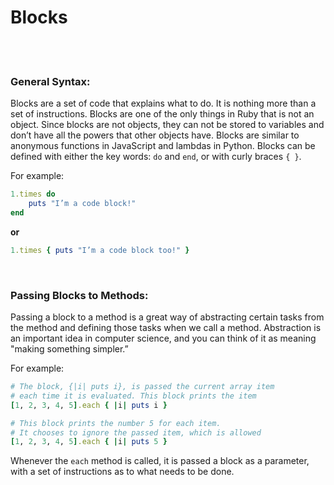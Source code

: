 # Blocks

<br>
<br>

### General Syntax:

Blocks are a set of code that explains what to do. It is nothing more than a set of instructions. Blocks are one of the only things in Ruby that is not an object. Since blocks are not objects, they can not be stored to variables and don’t have all the powers that other objects have. Blocks are similar to anonymous functions in JavaScript and lambdas in Python. Blocks can be defined with either the key words: `do` and `end`, or with curly braces `{ }`.

For example:

```ruby
1.times do
    puts "I’m a code block!"
end
```

**or**

```ruby
1.times { puts "I’m a code block too!" }
```

<br>

### Passing Blocks to Methods:

Passing a block to a method is a great way of abstracting certain tasks from the method and defining those tasks when we call a method. Abstraction is an important idea in computer science, and you can think of it as meaning "making something simpler.”

For example:

```ruby
# The block, {|i| puts i}, is passed the current array item
# each time it is evaluated. This block prints the item
[1, 2, 3, 4, 5].each { |i| puts i }

# This block prints the number 5 for each item.
# It chooses to ignore the passed item, which is allowed
[1, 2, 3, 4, 5].each { |i| puts 5 }
```

Whenever the `each` method is called, it is passed a block as a parameter, with a set of instructions as to what needs to be done.
